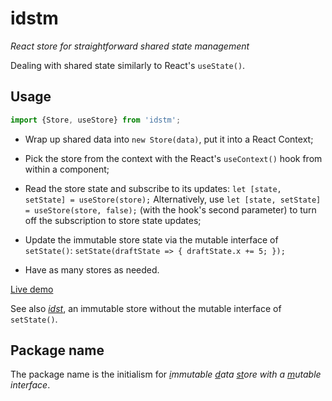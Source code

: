 # idstm

*React store for straightforward shared state management*

Dealing with shared state similarly to React's `useState()`.

## Usage

```js
import {Store, useStore} from 'idstm';
```

- Wrap up shared data into `new Store(data)`, put it into a React Context;

- Pick the store from the context with the React's `useContext()` hook from within a component;

- Read the store state and subscribe to its updates: `let [state, setState] = useStore(store);` Alternatively, use `let [state, setState] = useStore(store, false);` (with the hook's second parameter) to turn off the subscription to store state updates;

- Update the immutable store state via the mutable interface of `setState()`: `setState(draftState => { draftState.x += 5; });`

- Have as many stores as needed.

[Live demo](https://codesandbox.io/s/npu6rb)

See also [*idst*](https://www.npmjs.com/package/idst), an immutable store without the mutable interface of `setState()`.

## Package name

The package name is the initialism for *<ins>i</ins>mmutable <ins>d</ins>ata <ins>st</ins>ore with a <ins>m</ins>utable interface*.
